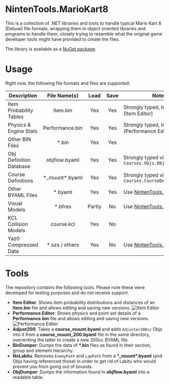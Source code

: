 # NintenTools.MarioKart8

This is a collection of .NET libraries and tools to handle typical Mario Kart 8 (Deluxe) file formats, wrapping them in object oriented libraries and programs to handle them, closely trying to resemble what the original game developer tools might have provided to create the files.

The library is available as a [NuGet package](https://www.nuget.org/packages/Syroot.NintenTools.MarioKart8).

Usage
=====

Right now, the following file formats and files are supported:

| Description             | File Name(s)     | Load   | Save | Notes                                                                |
|-------------------------|:----------------:|:------:|:----:|----------------------------------------------------------------------|
| Item Probability Tables | Item.bin         | Yes    | Yes  | Strongly typed, tool exists (Item Editor)                            |
| Physics & Engine Stats  | Performance.bin  | Yes    | Yes  | Strongly typed, tool exists (Performance Editor)                     |
| Other BIN Files         | \*.bin           | Yes    | Yes  |                                                                      |
| Obj Definition Database | objflow.byaml    | Yes    | Yes  | Strongly typed via `Courses.Objs.ObjDefinitionDb`                    |
| Course Definitions      | \*_muunt\*.byaml | Yes    | Yes  | Strongly typed via `Courses.CourseDefinition`                        |
| Other BYAML Files       | \*.byaml         | Yes    | Yes  | Use [NintenTools.Byaml](https://github.com/Syroot/NintenTools.Byaml) |
| Visual Models           | *.bfres          | Partly | No   | Use [NintenTools.Bfres](https://github.com/Syroot/NintenTools.Bfres) |
| KCL Collision Models    | course.kcl       | Yes    | No   |                                                                      |
| Yaz0 Compressed Data    | \*.szs / others  | Yes    | No   | Use [NintenTools.Yaz0](https://github.com/Syroot/NintenTools.Yazo)   |

Tools
=====

The repository contains the following tools. Please note these were developed for testing purposes and do not receive support.
- **Item Editor**: Shows item probability distributions and distances of an **Item.bin** file and allows editing and saving new versions.
![Item Editor](https://raw.githubusercontent.com/Syroot/NintenTools.MarioKart8/master/doc/readme/item_editor.png)
- **Performance Editor**: Shows physics and point set details of a **Performance.bin** file and allows editing and saving new versions.
![Performance Editor](https://raw.githubusercontent.com/Syroot/NintenTools.MarioKart8/master/doc/readme/performance_editor.png)
- **Adjust200**: Takes a **course_muunt.byaml** and adds `Adjuster200cc` Objs into it from a **course_muunt_200.byaml** file in the same directory, overwriting the latter to create a new 200cc BYAML file.
- **BinDumper**: Dumps the data of **&ast;.bin** files as found in their section, group and element hierarchy.
- **NoLakitu**: Removes `EnemyPath` and `LapPath` from a **&ast;_muunt&ast;.byaml** (and Objs having referenced those) in order to get rid of Lakitu who would prevent you from going out of bounds.
- **ObjDumper**: Dumps the information found in **objflow.byaml** into a readable table.
